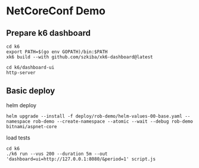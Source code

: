 # NetCoreConf Demo

## Prepare k6 dashboard

```
cd k6
export PATH=$(go env GOPATH)/bin:$PATH
xk6 build --with github.com/szkiba/xk6-dashboard@latest
```

```
cd k6/dashboard-ui
http-server
```

## Basic deploy

helm deploy

```
helm upgrade --install -f deploy/rob-demo/helm-values-00-base.yaml --namespace rob-demo --create-namespace --atomic --wait --debug rob-demo bitnami/aspnet-core
```

load tests

```
cd k6
./k6 run --vus 200 --duration 5m --out 'dashboard=ui=http://127.0.0.1:8080/&period=1' script.js
```